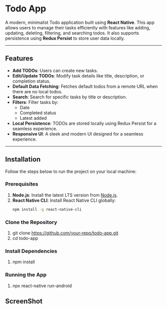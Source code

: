 # Todo App

A modern, minimalist Todo application built using **React Native**. This app allows users to manage their tasks efficiently with features like adding, updating, deleting, filtering, and searching todos. It also supports persistence using **Redux Persist** to store user data locally.

---

## Features

- **Add TODOs**: Users can create new tasks.
- **Edit/Update TODOs**: Modify task details like title, description, or completion status.
- **Default Data Fetching**: Fetches default todos from a remote URL when there are no local todos.
- **Search**: Search for specific tasks by title or description.
- **Filters**: Filter tasks by:
  - Date
  - Completed status
  - Latest added
- **Local Persistence**: TODOs are stored locally using Redux Persist for a seamless experience.
- **Responsive UI**: A sleek and modern UI designed for a seamless experience.

---

## Installation

Follow the steps below to run the project on your local machine:

### Prerequisites

1. **Node.js**: Install the latest LTS version from [Node.js](https://nodejs.org/).
2. **React Native CLI**: Install React Native CLI globally:
   ```bash
   npm install -g react-native-cli

### Clone the Repository
1. git clone https://github.com/your-repo/todo-app.git
2. cd todo-app

### Install Dependencies
1. npm install

### Running the App
1. npx react-native run-android

## ScreenShot



